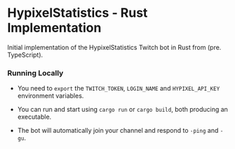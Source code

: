 # HypixelStatistics - Rust Implementation

Initial implementation of the HypixelStatistics Twitch bot in Rust from (pre. TypeScript).

### Running Locally

- You need to `export` the `TWITCH_TOKEN`, `LOGIN_NAME` and `HYPIXEL_API_KEY` environment variables.

- You can run and start using `cargo run` or `cargo build`, both producing an executable.

- The bot will automatically join your channel and respond to `-ping` and `-gu`.